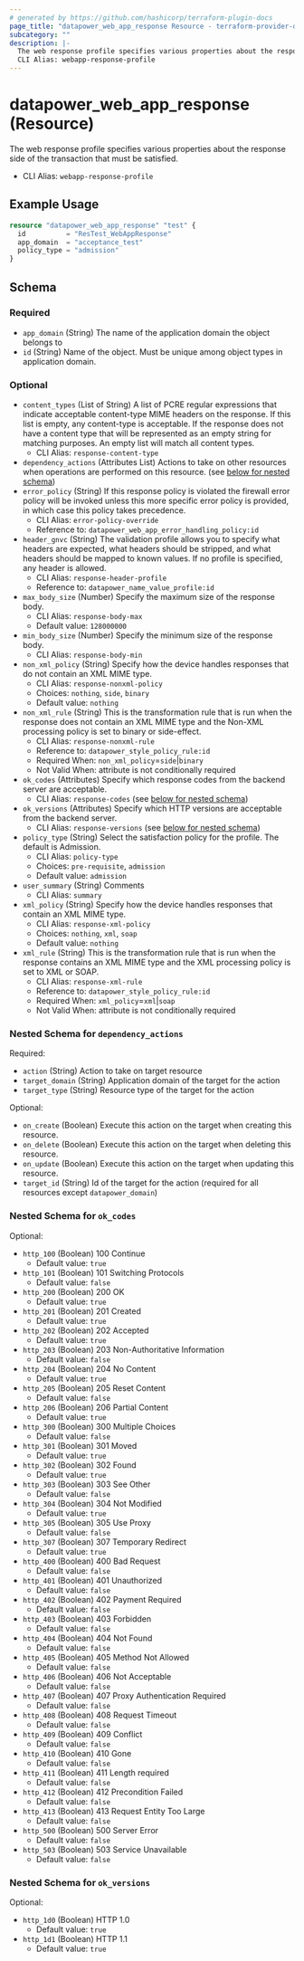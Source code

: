 ```yaml
---
# generated by https://github.com/hashicorp/terraform-plugin-docs
page_title: "datapower_web_app_response Resource - terraform-provider-datapower"
subcategory: ""
description: |-
  The web response profile specifies various properties about the response side of the transaction that must be satisfied.
  CLI Alias: webapp-response-profile
---
```


# datapower_web_app_response (Resource)

The web response profile specifies various properties about the response side of the transaction that must be satisfied.
  - CLI Alias: `webapp-response-profile`

## Example Usage

```terraform
resource "datapower_web_app_response" "test" {
  id          = "ResTest_WebAppResponse"
  app_domain  = "acceptance_test"
  policy_type = "admission"
}
```

<!-- schema generated by tfplugindocs -->
## Schema

### Required

- `app_domain` (String) The name of the application domain the object belongs to
- `id` (String) Name of the object. Must be unique among object types in application domain.

### Optional

- `content_types` (List of String) A list of PCRE regular expressions that indicate acceptable content-type MIME headers on the response. If this list is empty, any content-type is acceptable. If the response does not have a content type that will be represented as an empty string for matching purposes. An empty list will match all content types.
  - CLI Alias: `response-content-type`
- `dependency_actions` (Attributes List) Actions to take on other resources when operations are performed on this resource. (see [below for nested schema](#nestedatt--dependency_actions))
- `error_policy` (String) If this response policy is violated the firewall error policy will be invoked unless this more specific error policy is provided, in which case this policy takes precedence.
  - CLI Alias: `error-policy-override`
  - Reference to: `datapower_web_app_error_handling_policy:id`
- `header_gnvc` (String) The validation profile allows you to specify what headers are expected, what headers should be stripped, and what headers should be mapped to known values. If no profile is specified, any header is allowed.
  - CLI Alias: `response-header-profile`
  - Reference to: `datapower_name_value_profile:id`
- `max_body_size` (Number) Specify the maximum size of the response body.
  - CLI Alias: `response-body-max`
  - Default value: `128000000`
- `min_body_size` (Number) Specify the minimum size of the response body.
  - CLI Alias: `response-body-min`
- `non_xml_policy` (String) Specify how the device handles responses that do not contain an XML MIME type.
  - CLI Alias: `response-nonxml-policy`
  - Choices: `nothing`, `side`, `binary`
  - Default value: `nothing`
- `non_xml_rule` (String) This is the transformation rule that is run when the response does not contain an XML MIME type and the Non-XML processing policy is set to binary or side-effect.
  - CLI Alias: `response-nonxml-rule`
  - Reference to: `datapower_style_policy_rule:id`
  - Required When: `non_xml_policy`=`side`|`binary`
  - Not Valid When: attribute is not conditionally required
- `ok_codes` (Attributes) Specify which response codes from the backend server are acceptable.
  - CLI Alias: `response-codes` (see [below for nested schema](#nestedatt--ok_codes))
- `ok_versions` (Attributes) Specify which HTTP versions are acceptable from the backend server.
  - CLI Alias: `response-versions` (see [below for nested schema](#nestedatt--ok_versions))
- `policy_type` (String) Select the satisfaction policy for the profile. The default is Admission.
  - CLI Alias: `policy-type`
  - Choices: `pre-requisite`, `admission`
  - Default value: `admission`
- `user_summary` (String) Comments
  - CLI Alias: `summary`
- `xml_policy` (String) Specify how the device handles responses that contain an XML MIME type.
  - CLI Alias: `response-xml-policy`
  - Choices: `nothing`, `xml`, `soap`
  - Default value: `nothing`
- `xml_rule` (String) This is the transformation rule that is run when the response contains an XML MIME type and the XML processing policy is set to XML or SOAP.
  - CLI Alias: `response-xml-rule`
  - Reference to: `datapower_style_policy_rule:id`
  - Required When: `xml_policy`=`xml`|`soap`
  - Not Valid When: attribute is not conditionally required

<a id="nestedatt--dependency_actions"></a>
### Nested Schema for `dependency_actions`

Required:

- `action` (String) Action to take on target resource
- `target_domain` (String) Application domain of the target for the action
- `target_type` (String) Resource type of the target for the action

Optional:

- `on_create` (Boolean) Execute this action on the target when creating this resource.
- `on_delete` (Boolean) Execute this action on the target when deleting this resource.
- `on_update` (Boolean) Execute this action on the target when updating this resource.
- `target_id` (String) Id of the target for the action (required for all resources except `datapower_domain`)


<a id="nestedatt--ok_codes"></a>
### Nested Schema for `ok_codes`

Optional:

- `http_100` (Boolean) 100 Continue
  - Default value: `true`
- `http_101` (Boolean) 101 Switching Protocols
  - Default value: `false`
- `http_200` (Boolean) 200 OK
  - Default value: `true`
- `http_201` (Boolean) 201 Created
  - Default value: `true`
- `http_202` (Boolean) 202 Accepted
  - Default value: `true`
- `http_203` (Boolean) 203 Non-Authoritative Information
  - Default value: `false`
- `http_204` (Boolean) 204 No Content
  - Default value: `true`
- `http_205` (Boolean) 205 Reset Content
  - Default value: `false`
- `http_206` (Boolean) 206 Partial Content
  - Default value: `true`
- `http_300` (Boolean) 300 Multiple Choices
  - Default value: `false`
- `http_301` (Boolean) 301 Moved
  - Default value: `true`
- `http_302` (Boolean) 302 Found
  - Default value: `true`
- `http_303` (Boolean) 303 See Other
  - Default value: `false`
- `http_304` (Boolean) 304 Not Modified
  - Default value: `true`
- `http_305` (Boolean) 305 Use Proxy
  - Default value: `false`
- `http_307` (Boolean) 307 Temporary Redirect
  - Default value: `true`
- `http_400` (Boolean) 400 Bad Request
  - Default value: `false`
- `http_401` (Boolean) 401 Unauthorized
  - Default value: `false`
- `http_402` (Boolean) 402 Payment Required
  - Default value: `false`
- `http_403` (Boolean) 403 Forbidden
  - Default value: `false`
- `http_404` (Boolean) 404 Not Found
  - Default value: `false`
- `http_405` (Boolean) 405 Method Not Allowed
  - Default value: `false`
- `http_406` (Boolean) 406 Not Acceptable
  - Default value: `false`
- `http_407` (Boolean) 407 Proxy Authentication Required
  - Default value: `false`
- `http_408` (Boolean) 408 Request Timeout
  - Default value: `false`
- `http_409` (Boolean) 409 Conflict
  - Default value: `false`
- `http_410` (Boolean) 410 Gone
  - Default value: `false`
- `http_411` (Boolean) 411 Length required
  - Default value: `false`
- `http_412` (Boolean) 412 Precondition Failed
  - Default value: `false`
- `http_413` (Boolean) 413 Request Entity Too Large
  - Default value: `false`
- `http_500` (Boolean) 500 Server Error
  - Default value: `false`
- `http_503` (Boolean) 503 Service Unavailable
  - Default value: `false`


<a id="nestedatt--ok_versions"></a>
### Nested Schema for `ok_versions`

Optional:

- `http_1d0` (Boolean) HTTP 1.0
  - Default value: `true`
- `http_1d1` (Boolean) HTTP 1.1
  - Default value: `true`
